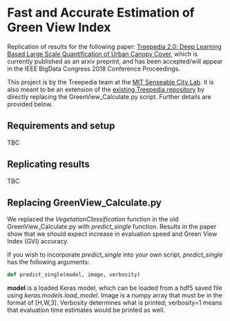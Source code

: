 # Fast and Accurate Estimation of Green View Index
Replication of results for the following paper: [Treepedia 2.0: Deep Learning Based Large Scale Quantification of Urban Canopy Cover](https://arxiv.org/abs/1808.04754), which is currently published as an arxiv preprint, and has been accepted/will appear in the IEEE BigData Congress 2018 Conference Proceedings.

This project is by the Treepedia team at the [MIT Senseable City Lab](http://senseable.mit.edu). It is also meant to be an extension of the [existing Treepedia repository](https://github.com/mittrees/Treepedia_Public) by directly replacing the GreenView_Calculate.py script. Further details are provided below.

## Requirements and setup

TBC

## Replicating results

TBC

## Replacing GreenView_Calculate.py

We replaced the *VegetationClassification* function in the old GreenView_Calculate.py with *predict_single* function. Results in the paper show that we should expect increase in evaluation speed and Green View Index (GVI) accuracy. 

If you wish to incorporate *predict_single* into your own script, *predict_single* has the following arguments:
```python
def predict_single(model, image, verbosity)
```

**model** is a loaded Keras model, which can be loaded from a hdf5 saved file using *keras.models.load_model*. Image is a numpy array that must be in the format of [H,W,3]. Verbosity determines what is printed; verbosity=1 means that evaluation time estimates would be printed as well.


